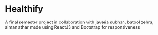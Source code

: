 # Healthify
 A final semester project in collaboration with javeria subhan, batool zehra, aiman athar made using ReactJS and Bootstrap for responsiveness
